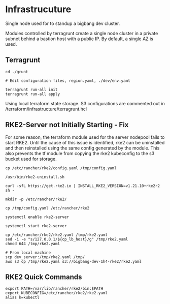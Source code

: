 # Infrastrucuture

Single node used for to standup a bigbang dev cluster. 

Modules controlled by terragrunt create a single node cluster in a private subnet behind a bastion host with a public IP. By default, a single AZ is used. 

## Terragrunt

```
cd ./grunt

# Edit configuration files, region.yaml, ./dev/env.yaml

terragrunt run-all init
terragrunt run-all apply
```

Using local terraform state storage. S3 configurations are commented out in /terraform/infrastructure/terragrunt.hcl

## RKE2-Server not Initially Starting - Fix

For some reason, the terraform module used for the server nodepool fails to start RKE2. Until the cause of this issue is identified, rke2 can be uninstalled and then reinstalled using the same config generated by the module. This also prevents the tf module from copying the rke2 kubeconfig to the s3 bucket used for storage. 

```
cp /etc/rancher/rke2/config.yaml /tmp/config.yaml

/usr/bin/rke2-uninstall.sh

curl -sfL https://get.rke2.io | INSTALL_RKE2_VERSION=v1.21.10+rke2r2 sh -

mkdir -p /etc/rancher/rke2/

cp /tmp/config.yaml /etc/rancher/rke2

systemctl enable rke2-server

systemctl start rke2-server

cp /etc/rancher/rke2/rke2.yaml /tmp/rke2.yaml
sed -i -e "s/127.0.0.1/${cp_lb_host}/g" /tmp/rke2.yaml
chmod 644 /tmp/rke2.yaml

# From local machine
scp dev_server:/tmp/rke2.yaml /tmp/
aws s3 cp /tmp/rke2.yaml s3://bigbang-dev-1h4-rke2/rke2.yaml
```

## RKE2 Quick Commands

```
export PATH=/var/lib/rancher/rke2/bin:$PATH
export KUBECONFIG=/etc/rancher/rke2/rke2.yaml
alias k=kubectl
```